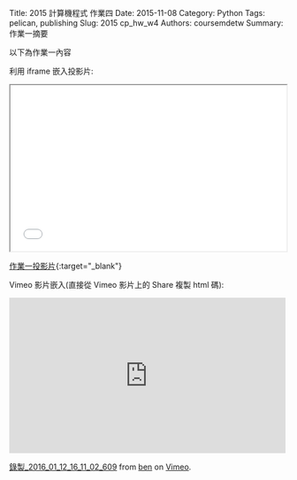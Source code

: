 Title: 2015 計算機程式 作業四
Date: 2015-11-08
Category: Python
Tags: pelican, publishing
Slug: 2015  cp_hw_w4
Authors: coursemdetw
Summary: 作業一摘要

以下為作業一內容

利用 iframe 嵌入投影片:

<iframe src="40423136_cp_w4_p.html" width="500" height="300"></iframe>

[作業一投影片](40423136_cp_w4_p.html){:target="_blank"}


Vimeo 影片嵌入(直接從 Vimeo 影片上的 Share 複製 html 碼):

<iframe src="https://player.vimeo.com/video/151489199" width="500" height="281" frameborder="0" webkitallowfullscreen mozallowfullscreen allowfullscreen></iframe> <p><a href="https://vimeo.com/151489199">錄製_2016_01_12_16_11_02_609</a> from <a href="https://vimeo.com/user47741345">ben</a> on <a href="https://vimeo.com">Vimeo</a>.</p>